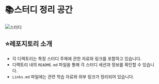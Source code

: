 # 📚스터디 정리 공간

![스터디](https://github.com/user-attachments/assets/53fca68d-9515-40bc-8ef4-89a5c67ef17d)

## ⭐레포지토리 소개
- 각 디렉토리는 특정 스터디 주제에 관한 자료와 링크를 포함하고 있습니다.
- 디렉토리 내의 `README.md` 파일을 통해 각 스터디 세션과 정보를 확인할 수 있습니다.
- `Links.md` 파일에는 관련 학습 자료와 외부 링크가 정리되어 있습니다.
